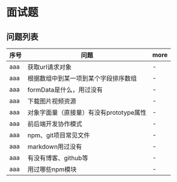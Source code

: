 # 面试题

## 问题列表

| 序号  | 问题                       | more |
|-----|--------------------------|------|
| aaa | 获取url请求对象                | -    |
| aaa | 根据数组中到某一项到某个字段排序数组       | -    |
| aaa | formData是什么，用过没有         | -    |
| aaa | 下载图片视频资源                 | -    |
| aaa | 对象字面量（直接量）有没有prototype属性 | -    |
| aaa | 前后端开发协作模式                | -    |
| aaa | npm、git项目常见文件            | -    |
| aaa | markdown用过没有             | -    |
| aaa | 有没有博客、github等            | -    |
| aaa | 用过哪些npm模块                | -    |